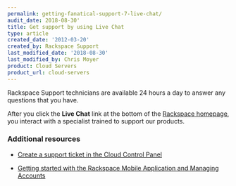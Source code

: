 ```yaml
---
permalink: getting-fanatical-support-7-live-chat/
audit_date: 2018-08-30'
title: Get support by using Live Chat
type: article
created_date: '2012-03-20'
created_by: Rackspace Support
last_modified_date: '2018-08-30'
last_modified_by: Chris Moyer
product: Cloud Servers
product_url: cloud-servers
---
```


Rackspace Support technicians are available 24 hours a day to answer any questions that you have.

After you click the **Live Chat** link at the bottom of the [Rackspace homepage](https://www.rackspace.com), you interact with a specialist trained to support our products.

### Additional resources

- [Create a support ticket in the Cloud Control Panel](/how-to/create-a-support-ticket-in-the-cloud-control-panel)

- [Getting started with the Rackspace Mobile Application and Managing Accounts](/how-to/getting-started-with-the-rackspace-mobile-application-and-managing-accounts)
